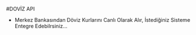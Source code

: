 #DOVİZ API
- Merkez Bankasından Döviz Kurlarını Canlı Olarak Alır, İstediğiniz Sisteme Entegre Edebilrsiniz...
